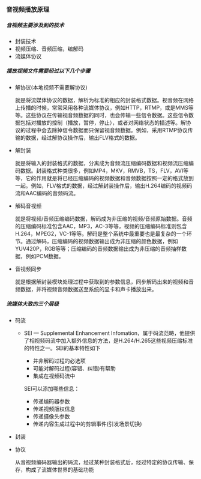 ### 音视频播放原理

##### 音视频主要涉及到的技术

- 封装技术
- 视频压缩、音频压缩，编解码
- 流媒体协议



##### 播放视频文件需要经过以下几个步骤

- 解协议(本地视频不需要解协议)

  就是将流媒体协议的数据，解析为标准的相应的封装格式数据。视音频在网络上传播的时候，常常采用各种流媒体协议，例如HTTP，RTMP，或是MMS等等。这些协议在传输视音频数据的同时，也会传输一些信令数据。这些信令数据包括对播放的控制（播放，暂停，停止），或者对网络状态的描述等。解协议的过程中会去除掉信令数据而只保留视音频数据。例如，采用RTMP协议传输的数据，经过解协议操作后，输出FLV格式的数据。

- 解封装

  就是将输入的封装格式的数据，分离成为音频流压缩编码数据和视频流压缩编码数据。封装格式种类很多，例如MP4，MKV，RMVB，TS，FLV，AVI等等，它的作用就是将已经压缩编码的视频数据和音频数据按照一定的格式放到一起。例如，FLV格式的数据，经过解封装操作后，输出H.264编码的视频码流和AAC编码的音频码流。

- 解码音视频

  就是将视频/音频压缩编码数据，解码成为非压缩的视频/音频原始数据。音频的压缩编码标准包含AAC，MP3，AC-3等等，视频的压缩编码标准则包含H.264，MPEG2，VC-1等等。解码是整个系统中最重要也是最复杂的一个环节。通过解码，压缩编码的视频数据输出成为非压缩的颜色数据，例如YUV420P，RGB等等；压缩编码的音频数据输出成为非压缩的音频抽样数据，例如PCM数据。

- 音视频同步

  就是根据解封装模块处理过程中获取到的参数信息，同步解码出来的视频和音频数据，并将视频音频数据送至系统的显卡和声卡播放出来。

##### 流媒体大致的三个层级

- 码流

  - SEI — Supplemental Enhancement Infomation，属于码流范畴，他提供了相视频码流中加入额外信息的方法，是H.264/H.265这些视频压缩标准的特性之一。SEI的基本特性如下

    - 并非解码过程的必选项
    - 可能对解码过程(容错、纠错)有帮助
    - 集成在视频码流中

    SEI可以添加哪些信息：

    - 传递编码器参数
    - 传递视频版权信息
    - 传递摄像头参数
    - 传递内容生成过程中的剪辑事件(引发场景切换)

- 封装

- 协议

  从音视频编码器输出的码流，经过某种封装格式后，经过特定的协议传输、保存，构成了流媒体世界的基础功能

  

